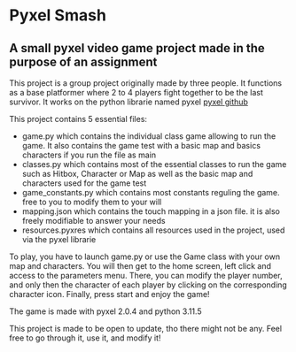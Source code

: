 # Pyxel Smash
## A small pyxel video game project made in the purpose of an assignment
This project is a group project originally made by three people.
It functions as a base platformer where 2 to 4 players fight together to be the last survivor.
It works on the python librarie named pyxel [pyxel github](https://github.com/kitao/pyxel)

This project contains 5 essential files:
* game.py which contains the individual class game allowing to run the game. It also contains the game test with a basic map and basics characters if you run the file as main
* classes.py which contains most of the essential classes to run the game such as Hitbox, Character or Map as well as the basic map and characters used for the game test
* game_constants.py which contains most constants reguling the game. free to you to modify them to your will
* mapping.json which contains the touch mapping in a json file. it is also freely modifiable to answer your needs
* resources.pyxres which contains all resources used in the project, used via the pyxel librarie

To play, you have to launch game.py or use the Game class with your own map and characters.
You will then get to the home screen, left click and access to the parameters menu.
There, you can modify the player number, and only then the character of each player by clicking on the corresponding character icon.
Finally, press start and enjoy the game!

The game is made with pyxel 2.0.4 and python 3.11.5

This project is made to be open to update, tho there might not be any.
Feel free to go through it, use it, and modify it!

